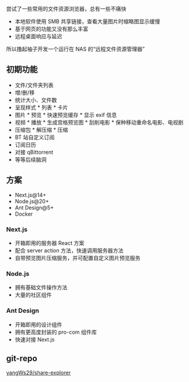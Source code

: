尝试了一些常用的文件资源浏览器，总有一些不痛快

*   本地软件使用 SMB 共享链接，查看大量图片时缩略图显示缓慢
*   基于网页的功能又没有那么丰富
*   远程桌面响应与延迟

所以撸起袖子开发一个运行在 NAS 的“远程文件资源管理器”

初期功能
----

*   文件/文件夹列表
  *   增/删/移
  *   统计大小、文件数
  *   呈现样式
    *   列表
    *   卡片
  *   图片
    *   预览
    *   快速预览缓存
    *   显示 exif 信息
  *   视频
    *   播放
    *   生成宫格预览图
    *   刮削电影
    *   保种移动重命名电影、电视剧
  *   压缩包
    *   解压缩
    *   压缩
*   BT 站自定义订阅
  *   订阅日历
  *   对接  qBittorrent
*   等等后续脑洞

方案
--

*   Next.js@14+
*   Node.js@20+
*   Ant Design@5+
*   Docker

### Next.js

*   开箱即用的服务器 React 方案
*   配合 server action 方法，快速调用服务器方法
*   自带预览图片压缩服务，并可配置自定义图片预览服务

### Node.js

*   拥有基础文件操作方法
*   大量的社区组件

### Ant Design

*   开箱即用的设计组件
*   拥有更高度封装的 pro-com 组件库
*   快速对接 Next.js

git-repo
--------

[yangWs29/share-explorer](https://github.com/yangWs29/share-explorer)
